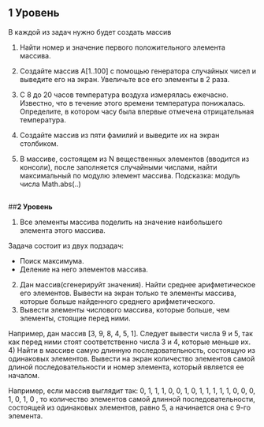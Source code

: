 ## **1 Уровень**

В каждой из задач нужно будет создать массив
1) Найти номер и значение первого положительного элемента массива.

3) Создайте массив А[1..100] с помощью генератора случайных чисел и выведите его на экран. Увеличьте все его элементы в 2 раза.
4) С 8 до 20 часов температура воздуха измерялась ежечасно. Известно, что в течение этого времени температура понижалась. Определите, в котором часу была впервые отмечена отрицательная температура.
5) Создайте массив из пяти фамилий и выведите их на экран столбиком.
6) В массиве, состоящем из N вещественных элементов (вводится из консоли), после заполняется случайными числами, 
найти максимальный по модулю элемент массива. Подсказка: модуль числа Math.abs(..)

##

##**2 Уровень** 
1) Все элементы массива поделить на значение наибольшего элемента этого массива.

Задача состоит из двух подзадач:

- Поиск максимума.
- Деление на него элементов массива.
2) Дан массив(сгенерируйт значения). Найти среднее арифметическое его элементов. Вывести на экран только те элементы массива, которые больше найденного среднего арифметического.
3) Вывести элементы числового массива, которые больше, чем элементы, стоящие перед ними.

Например, дан массив [3, 9, 8, 4, 5, 1]. Следует вывести числа 9 и 5, так как перед ними стоят соответственно числа 3 и 4, которые меньше их.
4) Найти в массиве самую длинную последовательность, состоящую из одинаковых элементов. Вывести на экран количество элементов самой длиной последовательности и номер элемента, который является ее началом.

Например, если массив выглядит так:
0, 1, 1, 1, 0, 0, 1, 0, 1, 1, 1, 1, 1, 0, 0, 0, 1, 0, 1, 0
, то количество элементов самой длинной последовательности, состоящей из одинаковых элементов, равно 5, а начинается она с 9-го элемента.